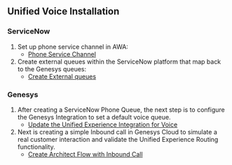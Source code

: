 ## Unified Voice Installation

### ServiceNow
1. Set up phone service channel in AWA:
    - [Phone Service Channel](https://gts-s3-demoscripts.s3.us-west-2.amazonaws.com/Assets/Implementation-Guide_Y+Unified+Experience+from+Genesys+and+ServiceNow+v2.2_EXT.pdf#page=76)
2. Create external queues within the ServiceNow platform that map back to the Genesys queues:
    - [Create External queues](https://gts-s3-demoscripts.s3.us-west-2.amazonaws.com/Assets/Implementation-Guide_Y+Unified+Experience+from+Genesys+and+ServiceNow+v2.2_EXT.pdf#page=77)

### Genesys
1. After creating a ServiceNow Phone Queue, the next step is to configure the Genesys Integration to set a default voice queue.
    - [Update the Unified Experience Integration for Voice](https://gts-s3-demoscripts.s3.us-west-2.amazonaws.com/Assets/Implementation-Guide_Y+Unified+Experience+from+Genesys+and+ServiceNow+v2.2_EXT.pdf#page=80)
2. Next is creating a simple Inbound call in Genesys Cloud to simulate a real customer interaction and validate the Unified Experience Routing functionality.
    - [Create Architect Flow with Inbound Call](https://gts-s3-demoscripts.s3.us-west-2.amazonaws.com/Assets/Implementation-Guide_Y+Unified+Experience+from+Genesys+and+ServiceNow+v2.2_EXT.pdf#page=84)